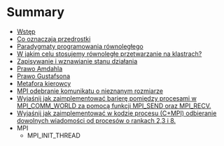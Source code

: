 # Summary

* [Wstęp](README.md)
* [Co oznaczają przedrostki](chapter1.md)
* [Paradygmaty programowania równoległego](paradygmaty_programowania_rownoleglego.md)
* [W jakim celu stosujemy równoległe przetwarzanie na klastrach?](w_jakim_celu_stosujemy_rownolegle_przetwarzanie_na_klastrach.md)
* [Zapisywanie i wznawianie stanu działania](zapisywanie_i_wznawianie_stanu_dzialania.md)
* [Prawo Amdahla](prawo_amdahla.md)
* [Prawo Gustafsona](prawo_gustafsona.md)
* [Metafora kierowcy](metafora_kierowcy.md)
* [MPI odebranie komunikatu o nieznanym rozmiarze](mpi_odebranie_komunikatu_o_nieznanym_rozmiarze.md)
* [Wyjaśnij jak zaimplementować barierę pomiędzy procesami w MPI_COMM_WORLD za pomocą funkcji MPI_SEND oraz MPI_RECV.](wyjasnij_jak_zaimplementowac_bariere_pomiedzy_procesami_w_mpicommworld_za_pomoc_a_funkcji_mpi_send_oraz_mpi_recv.md)
* [Wyjaśnij jak zaimplementować w kodzie procesu (C+MPI) odbieranie dowolnych wiadomości od procesów o rankach 2,3 i 8.](wyjasnij_jak_zaimplementowac_w_kodzie_procesu_c+mpi_odbieranie_dowolnych_wiadomosci_od_procesow_o_rankach_2,3_i_8.md)
* MPI
   * MPI_INIT_THREAD

